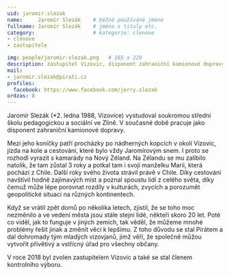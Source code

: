 ```yaml
---
uid: jaromir.slezak
name:     Jaromír Slezák  	# běžně používáné jméno
fullname: Jaromír Slezák 	# jméno s tituly etc.
category:                   # kategorie: clenove
- clenove
- zastupitele

img: people/jaromir-slezak.png   # 165 x 220
description: zastupitel Vizovic, disponent zahraniční kamionové dopravy  # kratký popis, max 160 znaků
mail:
- jaromir.slezak@pirati.cz
profiles:
  facebook: https://www.facebook.com/jerry.slezak
ordzas: 8
---
```


Jaromír Slezák (*2. ledna 1988, Vizovice) vystudoval soukromou střední školu pedagogickou a sociální ve Zlíně. V současné době pracuje jako disponent zahraniční kamionové dopravy.

Mezi jeho koníčky patří procházky po nádherných kopcích v okolí Vizovic, jízda na kole a cestování, které bylo vždy Jaromírovým snem. I proto se rozhodl vyrazit s kamarády na Nový Zéland. Na Zélandu se mu zalíbilo natolik, že tam zůstal 3 roky a potkal tam i svoji manželku Marii, která pochází z Chile. Další roky svého života strávil právě v Chile. Díky cestování navštívil hodně zajímavých míst a poznal spoustu lidí z celého světa, díky čemuž může lépe porovnat rozdíly v kulturách, zvycích a porozumět geopolitické situaci na různých kontinentech. 

Když se vrátil zpět domů po několika letech, zjistil, že se toho moc nezměnilo a ve vedení města jsou stále stejní lidé, někteří skoro 20 let. Poté co viděl, jak to funguje v jiných zemích, tak věděl, že můžeme mnohé problémy řešit jinak a změnit věci k lepšímu. Z toho důvodu se stal Pirátem a dal dohromady tým mladých vizovjanů, jimž věří, že společně můžou vytvořit přívětivý a vstřícný úřad pro všechny občany. 

V roce 2018 byl zvolen zastupitelem Vizovic a také se stal členem kontrolního výboru.
